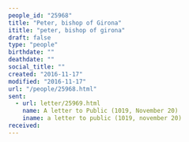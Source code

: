 ```yaml
---
people_id: "25968"
title: "Peter, bishop of Girona"
ititle: "peter, bishop of girona"
draft: false
type: "people"
birthdate: ""
deathdate: ""
social_title: ""
created: "2016-11-17"
modified: "2016-11-17"
url: "/people/25968.html"
sent:
  - url: letter/25969.html
    name: A letter to Public (1019, November 20)
    iname: a letter to public (1019, november 20)
received:
---
```

